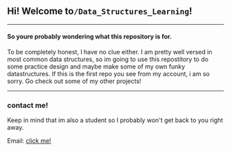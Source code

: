 ## Hi! Welcome to`/Data_Structures_Learning`!

---

#### So youre probably wondering what this repository is for.

To be completely honest, I have no clue either. I am pretty well versed in most common data structures, so im going to use this repostitory to do some practice design and maybe make some of my own funky datastructures. If this is the first repo you see from my account, i am so sorry. Go check out some of my other projects!

---

### contact me!

Keep in mind that im also a student so I probably won't get back to you right away.

Email: <a href="mailto:rytaneja@gmail.com">click me!</a>